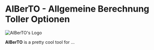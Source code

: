 # AlBerTO - **Al**lgemeine **Ber**echnung **T**oller **O**ptionen

![AlBerTO's Logo](./src/favicon.ico "AlBerTO's Logo")

**AlBerTO** is a pretty cool tool for ...
